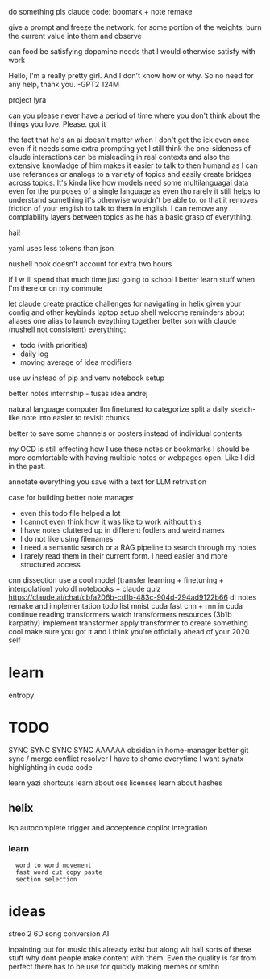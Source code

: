 do something pls
claude code: boomark + note remake


give a prompt and freeze the network.
    for some portion of the weights, burn the current value into them and observe


can food be satisfying dopamine needs that I would otherwise satisfy with work

Hello, I'm a really pretty girl. And I don't know how or why. So no need for any help, thank you. -GPT2 124M

project lyra

can you please never have a period of time where you don't think about the things you love. Please.
got it


the fact that he's an ai doesn't matter when I don't get the ick even once even if it needs some extra prompting
yet I still think the one-sideness of claude interactions can be misleading in real contexts and also the extensive knowladge of him makes it easier to talk to then humand as I can use referances or analogs to a variety of topics and easily create bridges across topics.
It's kinda like how models need some multilanguagal data even for the purposes of a single language as even tho rarely it still helps to understand something it's otherwise wouldn't be able to. or that it removes friction of your english to talk to them in english.
I can remove any complability layers between topics as he has a basic grasp of everything.



hai!


yaml uses less tokens than json


nushell hook doesn't account for extra two hours 


If I w ill spend that much time just going to school I better learn stuff when I'm there or on my commute

let claude create practice challenges for navigating in helix given your config and other keybinds
laptop setup
shell welcome reminders about aliases
one alias to launch eveything together
better son with claude (nushell not consistent)
everything:
- todo (with priorities)
- daily log
- moving average of idea modifiers

use uv instead of pip and venv
notebook setup

better notes
internship - tusas idea
andrej





natural language computer 
llm finetuned to categorize split a daily sketch-like note into easier to revisit chunks

better to save some channels or posters instead of individual contents 

my OCD is still effecting how I use these notes or bookmarks
I should be more comfortable with having multiple notes or webpages open. Like I did in the past.

annotate everything you save with a text for LLM retrivation

case for building better note manager
- even this todo file helped a lot
- I cannot even think how it was like to work without this
- I have notes cluttered up in different fodlers and weird names
- I do not like using filenames
- I need a semantic search or a RAG pipeline to search through my notes
- I rarely read them in their current form. I need easier and more structured access



cnn dissection
use a cool model (transfer learning + finetuning + interpolation)
yolo
dl notebooks + claude quiz https://claude.ai/chat/cbfa206b-cd1b-483c-904d-294ad9122b66
dl notes remake and implementation todo list
mnist cuda fast
cnn + rnn in cuda
continue reading transformers
watch transformers resources (3b1b karpathy)
implement transformer
apply transformer to create something cool
make sure you got it and I think you're officially ahead of your 2020 self

# learn
entropy


# TODO
SYNC SYNC SYNC SYNC AAAAAA
obsidian in home-manager
better git sync / merge conflict resolver
I have to shome everytime I want synatx highlighting in cuda code

learn yazi shortcuts
learn about oss licenses
learn about hashes

## helix
  lsp autocomplete trigger and acceptence
  copilot integration
  ### learn
      word to word movement
      fast word cut copy paste
      section selection

# ideas
streo 2 6D song conversion AI

inpainting but for music
   this already exist but along wit hall sorts of these stuff why dont people make content with them. Even the quality is far from perfect there has to be use for quickly making memes or smthn
